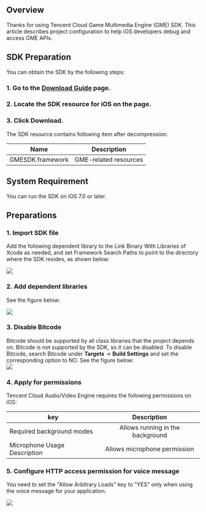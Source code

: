 ## Overview

Thanks for using Tencent Cloud Game Multimedia Engine (GME) SDK. This article describes project configuration to help iOS developers debug and access GME APIs.

## SDK Preparation

You can obtain the SDK by the following steps:

### 1. Go to the [Download Guide](https://intl.cloud.tencent.com/document/product/607/18521) page.

### 2. Locate the SDK resource for iOS on the page.

### 3. Click **Download**.

The SDK resource contains following item after decompression:

| Name | Description   
| ------------- |:-------------:|
| GMESDK.framework			| GME-related resources

## System Requirement

You can run the SDK on iOS 7.0 or later.

## Preparations

### 1. Import SDK file

Add the following dependent library to the Link Binary With Libraries of Xcode as needed, and set Framework Search Paths to point to the directory where the SDK resides, as shown below:  

![](https://main.qcloudimg.com/raw/9dd8d458734bc6e475581049e6cf26b1.png)

### 2. Add dependent libraries

See the figure below:  

![](https://main.qcloudimg.com/raw/b6156b8c7a596248c148607070e38f67.png)

### 3. Disable Bitcode

Bitcode should be supported by all class libraries that the project depends on. Bitcode is not supported by the SDK, so it can be disabled.
To disable Bitcode, search Bitcode under **Targets** -> **Build Settings** and set the corresponding option to NO.
See the figure below:  
![](https://main.qcloudimg.com/raw/82c628e8a7d9a4bebc842c8545d9563a.png)

### 4. Apply for permissions

Tencent Cloud Audio/Video Engine requires the following permissions on iOS:

| key | Description   
| ------------- |:-------------:|
| Required background modes | Allows running in the background |
| Microphone Usage Description | Allows microphone permission |

### 5. Configure HTTP access permission for voice message
You need to set the "Allow Arbitrary Loads" key to "YES" only when using the voice message for your application.

![](https://main.qcloudimg.com/raw/1aebf9111fd95e3e6b6fb4eb08193a26.png)

